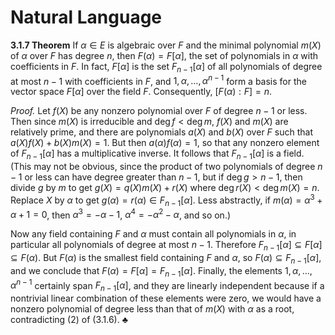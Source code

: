 # Natural Language

**3.1.7 Theorem** If $\alpha \in E$ is algebraic over $F$ and the minimal polynomial $m(X)$ of $\alpha$ over $F$ has degree $n$, then $F(\alpha) = F[\alpha]$, the set of polynomials in $\alpha$ with coefficients in $F$. In fact, $F[\alpha]$ is the set $F_{n-1}[\alpha]$ of all polynomials of degree at most $n-1$ with coefficients in $F$, and $1, \alpha, \ldots, \alpha^{n-1}$ form a basis for the vector space $F[\alpha]$ over the field $F$. Consequently, $[F(\alpha) : F] = n$.

*Proof.* Let $f(X)$ be any nonzero polynomial over $F$ of degree $n-1$ or less. Then since $m(X)$ is irreducible and $\deg f < \deg m$, $f(X)$ and $m(X)$ are relatively prime, and there are polynomials $a(X)$ and $b(X)$ over $F$ such that $a(X)f(X) + b(X)m(X) = 1$. But then $a(\alpha)f(\alpha) = 1$, so that any nonzero element of $F_{n-1}[\alpha]$ has a multiplicative inverse. It follows that $F_{n-1}[\alpha]$ is a field. (This may not be obvious, since the product of two polynomials of degree $n-1$ or less can have degree greater than $n-1$, but if $\deg g > n-1$, then divide $g$ by $m$ to get $g(X) = q(X)m(X) + r(X)$ where $\deg r(X) < \deg m(X) = n$. Replace $X$ by $\alpha$ to get $g(\alpha) = r(\alpha) \in F_{n-1}[\alpha]$. Less abstractly, if $m(\alpha) = \alpha^3 + \alpha + 1 = 0$, then $\alpha^3 = -\alpha - 1$, $\alpha^4 = -\alpha^2 - \alpha$, and so on.)

Now any field containing $F$ and $\alpha$ must contain all polynomials in $\alpha$, in particular all polynomials of degree at most $n-1$. Therefore $F_{n-1}[\alpha] \subseteq F[\alpha] \subseteq F(\alpha)$. But $F(\alpha)$ is the smallest field containing $F$ and $\alpha$, so $F(\alpha) \subseteq F_{n-1}[\alpha]$, and we conclude that $F(\alpha) = F[\alpha] = F_{n-1}[\alpha]$. Finally, the elements $1, \alpha, \ldots, \alpha^{n-1}$ certainly span $F_{n-1}[\alpha]$, and they are linearly independent because if a nontrivial linear combination of these elements were zero, we would have a nonzero polynomial of degree less than that of $m(X)$ with $\alpha$ as a root, contradicting (2) of (3.1.6). ♣
